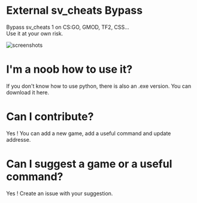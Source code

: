 # External sv_cheats Bypass
Bypass sv_cheats 1 on CS:GO, GMOD, TF2, CSS...  
Use it at your own risk.

![screenshots](https://media.discordapp.net/attachments/706932420615864332/1100439553292124243/image.png?width=1164&height=594)

# I'm a noob how to use it?
If you don't know how to use python, there is also an .exe version.
You can download it here.

# Can I contribute?
Yes ! You can add a new game, add a useful command and update addresse.

# Can I suggest a game or a useful command?
Yes ! Create an issue with your suggestion.
